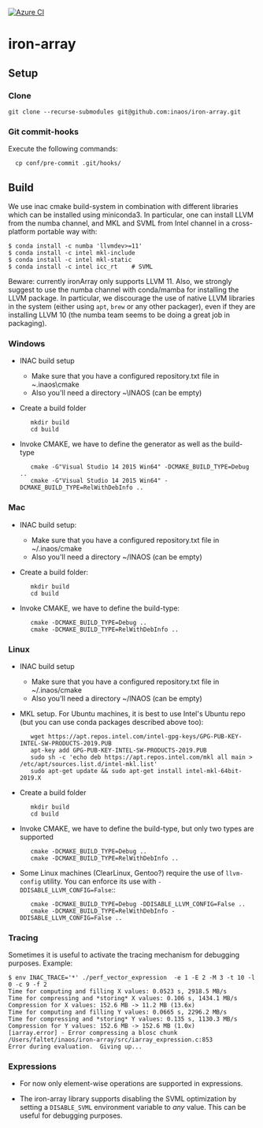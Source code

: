 [![Azure CI](https://inaos.visualstudio.com/iron-array/_apis/build/status/inaos.iron-array?branchName=develop)](https://inaos.visualstudio.com/iron-array/_build/latest?definitionId=6&branchName=develop)

# iron-array

## Setup

### Clone

    git clone --recurse-submodules git@github.com:inaos/iron-array.git

### Git commit-hooks

Execute the following commands:

      cp conf/pre-commit .git/hooks/


## Build

We use inac cmake build-system in combination with different libraries which can be installed using
miniconda3.  In particular, one can install LLVM from the numba channel, and MKL and SVML from Intel
channel in a cross-platform portable way with:

    $ conda install -c numba 'llvmdev>=11'
    $ conda install -c intel mkl-include
    $ conda install -c intel mkl-static
    $ conda install -c intel icc_rt    # SVML

Beware: currently ironArray only supports LLVM 11.  Also, we strongly suggest to use the numba
channel with conda/mamba for installing the LLVM package.   In particular, we discourage the use
of native LLVM libraries in the system (either using `apt`, `brew` or any other packager), even
if they are installing LLVM 10 (the numba team seems to be doing a great job in packaging).

### Windows

* INAC build setup
    * Make sure that you have a configured repository.txt file in ~\.inaos\cmake
    * Also you'll need a directory ~\INAOS (can be empty)

* Create a build folder

         mkdir build
         cd build

* Invoke CMAKE, we have to define the generator as well as the build-type

         cmake -G"Visual Studio 14 2015 Win64" -DCMAKE_BUILD_TYPE=Debug ..
         cmake -G"Visual Studio 14 2015 Win64" -DCMAKE_BUILD_TYPE=RelWithDebInfo ..

### Mac

* INAC build setup:
    * Make sure that you have a configured repository.txt file in ~/.inaos/cmake
    * Also you'll need a directory ~/INAOS (can be empty)

* Create a build folder:

         mkdir build
         cd build

* Invoke CMAKE, we have to define the build-type:

         cmake -DCMAKE_BUILD_TYPE=Debug ..
         cmake -DCMAKE_BUILD_TYPE=RelWithDebInfo ..


### Linux

* INAC build setup
    * Make sure that you have a configured repository.txt file in ~/.inaos/cmake
    * Also you'll need a directory ~/INAOS (can be empty)
    
* MKL setup.  For Ubuntu machines, it is best to use Intel's Ubuntu repo (but you can
 use conda packages described above too):

         wget https://apt.repos.intel.com/intel-gpg-keys/GPG-PUB-KEY-INTEL-SW-PRODUCTS-2019.PUB
         apt-key add GPG-PUB-KEY-INTEL-SW-PRODUCTS-2019.PUB
         sudo sh -c 'echo deb https://apt.repos.intel.com/mkl all main > /etc/apt/sources.list.d/intel-mkl.list'
         sudo apt-get update && sudo apt-get install intel-mkl-64bit-2019.X

* Create a build folder

         mkdir build
         cd build

* Invoke CMAKE, we have to define the build-type, but only two types are supported

         cmake -DCMAKE_BUILD_TYPE=Debug ..
         cmake -DCMAKE_BUILD_TYPE=RelWithDebInfo ..

* Some Linux machines (ClearLinux, Gentoo?) require the use of `llvm-config` utility.  You can enforce its use with `-DDISABLE_LLVM_CONFIG=False`::

         cmake -DCMAKE_BUILD_TYPE=Debug -DDISABLE_LLVM_CONFIG=False ..
         cmake -DCMAKE_BUILD_TYPE=RelWithDebInfo -DDISABLE_LLVM_CONFIG=False ..

### Tracing

Sometimes it is useful to activate the tracing mechanism for debugging purposes.  Example:

```
$ env INAC_TRACE='*' ./perf_vector_expression  -e 1 -E 2 -M 3 -t 10 -l 0 -c 9 -f 2
Time for computing and filling X values: 0.0523 s, 2918.5 MB/s
Time for compressing and *storing* X values: 0.106 s, 1434.1 MB/s
Compression for X values: 152.6 MB -> 11.2 MB (13.6x)
Time for computing and filling Y values: 0.0665 s, 2296.2 MB/s
Time for compressing and *storing* Y values: 0.135 s, 1130.3 MB/s
Compression for Y values: 152.6 MB -> 152.6 MB (1.0x)
[iarray.error] - Error compressing a blosc chunk /Users/faltet/inaos/iron-array/src/iarray_expression.c:853
Error during evaluation.  Giving up...
```

### Expressions

* For now only element-wise operations are supported in expressions.

* The iron-array library supports disabling the SVML optimization by setting a `DISABLE_SVML` environment variable to *any* value.  This can be useful for debugging purposes.
